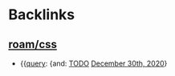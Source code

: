 
# Backlinks
## [roam/css](<roam/css.md>)
- {{[query](<query.md>): {and: [TODO](<TODO.md>) [December 30th, 2020](<December 30th, 2020.md>)}

